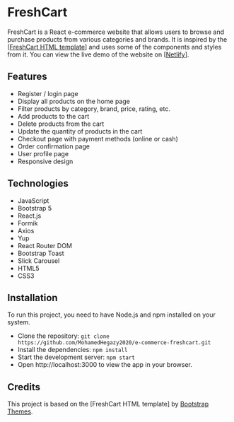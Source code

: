 

# FreshCart

FreshCart is a React e-commerce website that allows users to browse and purchase products from various categories and brands. It is inspired by the [[FreshCart HTML template](https://themes.getbootstrap.com/product/freshcart-ecommerce-html-template/)] and uses some of the components and styles from it. You can view the live demo of the website on [[Netlify](https://mohamedhegazy-freshcart.netlify.app/)].

## Features

- Register / login page
- Display all products on the home page
- Filter products by category, brand, price, rating, etc.
- Add products to the cart
- Delete products from the cart
- Update the quantity of products in the cart
- Checkout page with payment methods (online or cash)
- Order confirmation page
- User profile page
- Responsive design


## Technologies

- JavaScript
- Bootstrap 5
- React.js
- Formik
- Axios
- Yup
- React Router DOM
- Bootstrap Toast
- Slick Carousel
- HTML5
- CSS3

## Installation

To run this project, you need to have Node.js and npm installed on your system.

- Clone the repository: `git clone https://github.com/MohamedHegazy2020/e-commerce-freshcart.git`
- Install the dependencies: `npm install`
- Start the development server: `npm start`
- Open http://localhost:3000 to view the app in your browser.

## Credits

This project is based on the [FreshCart HTML template] by [Bootstrap Themes](https://themes.getbootstrap.com/product/freshcart-ecommerce-html-template/).
